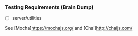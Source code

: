 ### Testing Requirements (Brain Dump)
- [ ] server/utilities

See [Mocha]https://mochajs.org/ and [Chai]http://chaijs.com/
